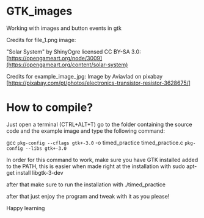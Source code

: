 # GTK_images
Working with images and button events in gtk

Credits for file_1.png image:

"Solar System" by ShinyOgre licensed CC BY-SA 3.0: [https://opengameart.org/node/3009](https://opengameart.org/content/solar-system)

Credits for example_image_jpg:
Image by Aviavlad on pixabay [https://pixabay.com/pt/photos/electronics-transistor-resistor-3628675/]


# How to compile?
Just open a terminal (CTRL+ALT+T)
go to the folder containing the source code and the example image
and type the following command:

gcc `pkg-config --cflags gtk+-3.0` -o timed_practice timed_practice.c `pkg-config --libs gtk+-3.0`


In order for this command to work, make sure you have GTK installed 
added to the PATH, this is easier when made right at the installation
with sudo apt-get install libgtk-3-dev

after that make sure to run the installation with ./timed_practice

after that just enjoy the program and tweak with it as you please!

Happy learning
